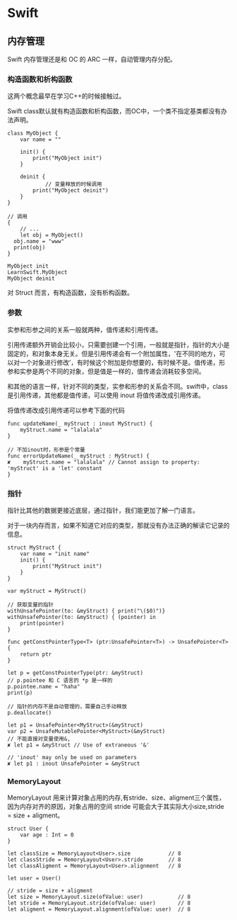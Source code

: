 # Swift





## 内存管理

Swift 内存管理还是和 OC 的 ARC 一样，自动管理内存分配。

### 构造函数和析构函数

这两个概念最早在学习C++的时候接触过。

Swift class默认就有构造函数和析构函数，而OC中，一个类不指定基类都没有办法声明。

```
class MyObject {
    var name = ""
    
    init() {
        print("MyObject init")
    }
    
    deinit {
    		// 变量释放的时候调用
        print("MyObject deinit")
    }
}

// 调用
{
	// ...
	let obj = MyObject()
  obj.name = "www"
  print(obj)
}

MyObject init
LearnSwift.MyObject
MyObject deinit
```

对 Struct 而言，有构造函数，没有析构函数。

### 参数

实参和形参之间的关系一般就两种，值传递和引用传递。

引用传递额外开销会比较小，只需要创建一个引用，一般就是指针，指针的大小是固定的，和对象本身无关。但是引用传递会有一个附加属性，'在不同的地方，可以对一个对象进行修改’，有时候这个附加是你想要的，有时候不是。值传递，形参和实参是两个不同的对象，但是值是一样的，值传递会消耗较多空间。

和其他的语言一样，针对不同的类型，实参和形参的关系会不同。swift中，class 是引用传递，其他都是值传递，可以使用 inout 将值传递改成引用传递。

将值传递改成引用传递可以参考下面的代码

```
func updateName(_ myStruct : inout MyStruct) {
    myStruct.name = "lalalala"
}

// 不加inout时，形参是个常量
func errorUpdateName(_ myStruct : MyStruct) {
✘    myStruct.name = "lalalala" // Cannot assign to property: 'myStruct' is a 'let' constant
}
```

### 指针

指针比其他的数据更接近底层，通过指针，我们能更加了解一门语言。

对于一块内存而言，如果不知道它对应的类型，那就没有办法正确的解读它记录的信息。

```
struct MyStruct {
    var name = "init name"
    init() {
        print("MyStruct init")
    }
}

var myStruct = MyStruct()

// 获取变量的指针
withUnsafePointer(to: &myStruct) { print("\($0)")}
withUnsafePointer(to: &myStruct) { (pointer) in
    print(pointer)
}

func getConstPointerType<T> (ptr:UnsafePointer<T>) -> UnsafePointer<T> {
    return ptr
}

let p = getConstPointerType(ptr: &myStruct)
// p.pointee 和 C 语言的 *p 是一样的
p.pointee.name = "haha"
print(p)

// 指针的内存不是自动管理的，需要自己手动释放
p.deallocate()

let p1 = UnsafePointer<MyStruct>(&myStruct)
var p2 = UnsafeMutablePointer<MyStruct>(&myStruct)
// 不能直接对变量使用&,
✘ let p1 = &myStruct // Use of extraneous '&'

// 'inout' may only be used on parameters
✘ let p1 : inout UnsafePointer = &myStruct
```



### MemoryLayout 

MemoryLayout 用来计算对象占用的内存,有stride、size、aligment三个属性，因为内存对齐的原因，对象占用的空间 stride 可能会大于其实际大小size,stride = size + aligment。

```
struct User {
    var age : Int = 0
}

let classSize = MemoryLayout<User>.size            // 8
let classStride = MemoryLayout<User>.stride        // 8
let classAligment = MemoryLayout<User>.alignment   // 8

let user = User()

// stride = size + aligment
let size = MemoryLayout.size(ofValue: user)           // 8
let stride = MemoryLayout.stride(ofValue: user)       // 8
let aligment = MemoryLayout.alignment(ofValue: user)  // 8
```







